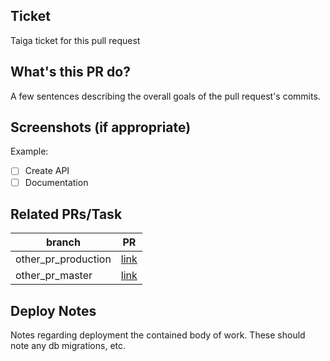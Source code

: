 ## Ticket
Taiga ticket for this pull request

## What's this PR do?
A few sentences describing the overall goals of the pull request's commits.

## Screenshots (if appropriate)
Example:
- [ ] Create API
- [ ] Documentation

## Related PRs/Task


branch | PR
------ | ------
other_pr_production | [link]()
other_pr_master | [link]()

## Deploy Notes
Notes regarding deployment the contained body of work.  These should note any
db migrations, etc.
